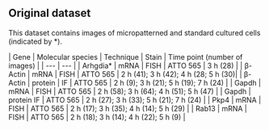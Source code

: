 ## Original dataset

This dataset contains images of micropatterned and standard cultured cells (indicated by *). 

| Gene | Molecular species | Technique | Stain | Time point (number of images) |
| --- | --- |
| Arhgdia* | mRNA | FISH | ATTO 565 | 3 h (28) |
| β-Actin | mRNA | FISH | ATTO 565 | 2 h (41); 3 h (42); 4 h (28; 5 h (30)|
| β-Actin | protein | IF | ATTO 565 | 2 h (9); 3 h (21); 5 h (19); 7 h (24) |
| Gapdh | mRNA | FISH | ATTO 565 | 2 h (58); 3 h (64); 4 h (51); 5 h (47) |
| Gapdh | protein IF | ATTO 565 | 2 h (27); 3 h (33); 5 h (21); 7 h (24) |
| Pkp4 | mRNA | FISH | ATTO 565 | 2 h (17); 3 h (35); 4 h (14); 5 h (29) |
| Rab13 | mRNA | FISH | ATTO 565 | 2 h (18); 3 h (14); 4 h (22); 5 h (9) |

